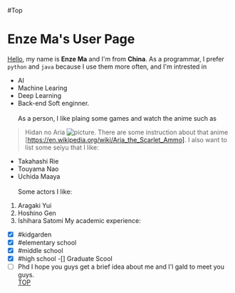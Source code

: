 #Top
# Enze Ma's User Page
[Hello](hello-fb-logo.png), my name is **Enze Ma** and I'm from **China**. As a programmar, I prefer `python` and `java` because I use them more often, and I'm intrested in 
- AI
- Machine Learing
- Deep Learning
- Back-end Soft enginner. <br/><br/>
As a person, I like plaing some games and watch the anime such as 
>Hidan no Aria
>![picture](https://static.wikia.nocookie.net/hidannoaria/images/f/f4/Hidan_no_Aria_Volume_25_Cover.jpg/revision/latest?cb=20170423061441).
There are some instruction about that anime [https://en.wikipedia.org/wiki/Aria_the_Scarlet_Ammo].
I also want to list some seiyu that I like:<br/>
- Takahashi Rie
- Touyama Nao
- Uchida Maaya <br/><br/>
Some actors I like:
1. Aragaki Yui
2. Hoshino Gen
3. Ishihara Satomi 
 My academic experience:
-[x] #kidgarden
-[x] #elementary school
-[x] #middle school
-[x] #high school
-[] Graduate Scool
-[ ] Phd
I hope you guys get a brief idea about me and I'l gald to meet you guys.<br/>
[TOP](#Top)
